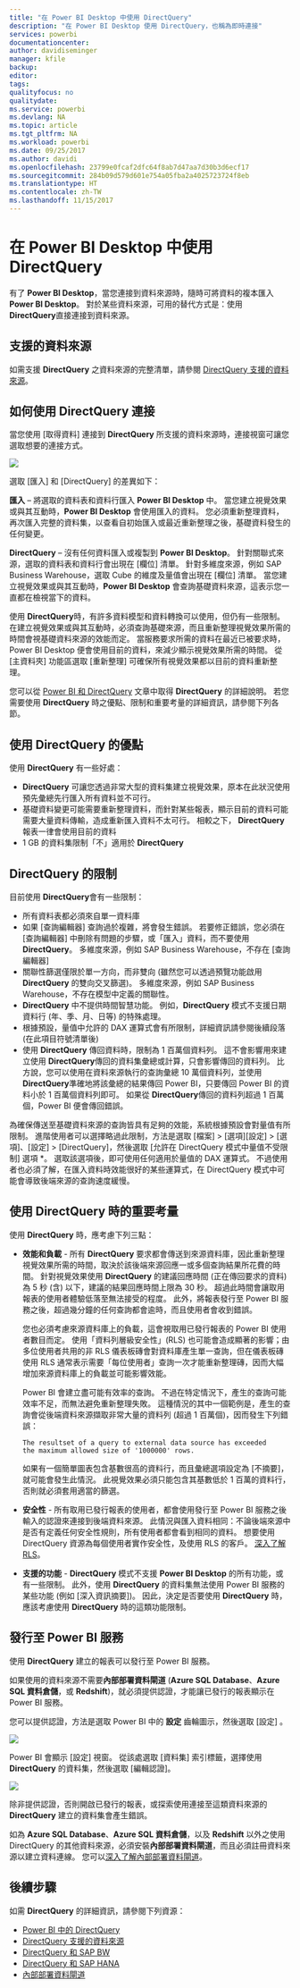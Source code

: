```yaml
---
title: "在 Power BI Desktop 中使用 DirectQuery"
description: "在 Power BI Desktop 使用 DirectQuery，也稱為即時連接"
services: powerbi
documentationcenter: 
author: davidiseminger
manager: kfile
backup: 
editor: 
tags: 
qualityfocus: no
qualitydate: 
ms.service: powerbi
ms.devlang: NA
ms.topic: article
ms.tgt_pltfrm: NA
ms.workload: powerbi
ms.date: 09/25/2017
ms.author: davidi
ms.openlocfilehash: 23799e0fcaf2dfc64f8ab7d47aa7d30b3d6ecf17
ms.sourcegitcommit: 284b09d579d601e754a05fba2a4025723724f8eb
ms.translationtype: HT
ms.contentlocale: zh-TW
ms.lasthandoff: 11/15/2017
---
```

# <a name="use-directquery-in-power-bi-desktop"></a>在 Power BI Desktop 中使用 DirectQuery
有了 **Power BI Desktop**，當您連接到資料來源時，隨時可將資料的複本匯入 **Power BI Desktop**。 對於某些資料來源，可用的替代方式是：使用 **DirectQuery**直接連接到資料來源。

## <a name="supported-data-sources"></a>支援的資料來源
如需支援 **DirectQuery** 之資料來源的完整清單，請參閱 [DirectQuery 支援的資料來源](desktop-directquery-data-sources.md)。

## <a name="how-to-connect-using-directquery"></a>如何使用 DirectQuery 連接
當您使用 [取得資料] 連接到 **DirectQuery** 所支援的資料來源時，連接視窗可讓您選取想要的連接方式。  

![](media/desktop-use-directquery/directquery_2a.png)

選取 [匯入]  和 [DirectQuery]  的差異如下：

**匯入** – 將選取的資料表和資料行匯入 **Power BI Desktop** 中。 當您建立視覺效果或與其互動時，**Power BI Desktop** 會使用匯入的資料。 您必須重新整理資料，再次匯入完整的資料集，以查看自初始匯入或最近重新整理之後，基礎資料發生的任何變更。

**DirectQuery** – 沒有任何資料匯入或複製到 **Power BI Desktop**。 針對關聯式來源，選取的資料表和資料行會出現在 [欄位] 清單。 針對多維度來源，例如 SAP Business Warehouse，選取 Cube 的維度及量值會出現在 [欄位] 清單。 當您建立視覺效果或與其互動時，**Power BI Desktop** 會查詢基礎資料來源，這表示您一直都在檢視當下的資料。

使用 **DirectQuery**時，有許多資料模型和資料轉換可以使用，但仍有一些限制。 在建立視覺效果或與其互動時，必須查詢基礎來源，而且重新整理視覺效果所需的時間會視基礎資料來源的效能而定。 當服務要求所需的資料在最近已被要求時，Power BI Desktop 便會使用目前的資料，來減少顯示視覺效果所需的時間。 從 [主資料夾]  功能區選取 [重新整理]  可確保所有視覺效果都以目前的資料重新整理。

您可以從 [Power BI 和 DirectQuery](desktop-directquery-about.md) 文章中取得 **DirectQuery** 的詳細說明。 若您需要使用 **DirectQuery** 時之優點、限制和重要考量的詳細資訊，請參閱下列各節。

## <a name="benefits-of-using-directquery"></a>使用 DirectQuery 的優點
使用 **DirectQuery** 有一些好處：

* **DirectQuery** 可讓您透過非常大型的資料集建立視覺效果，原本在此狀況使用預先彙總先行匯入所有資料並不可行。
* 基礎資料變更可能需要重新整理資料，而針對某些報表，顯示目前的資料可能需要大量資料傳輸，造成重新匯入資料不太可行。 相較之下， **DirectQuery** 報表一律會使用目前的資料
* 1 GB 的資料集限制「不」適用於 **DirectQuery**

## <a name="limitations-of-directquery"></a>DirectQuery 的限制
目前使用 **DirectQuery**會有一些限制：

* 所有資料表都必須來自單一資料庫
* 如果 [查詢編輯器] 查詢過於複雜，將會發生錯誤。 若要修正錯誤，您必須在 [查詢編輯器] 中刪除有問題的步驟，或「匯入」資料，而不要使用 **DirectQuery**。 多維度來源，例如 SAP Business Warehouse，不存在 [查詢編輯器]
* 關聯性篩選僅限於單一方向，而非雙向 (雖然您可以透過預覽功能啟用 **DirectQuery** 的雙向交叉篩選)。 多維度來源，例如 SAP Business Warehouse，不存在模型中定義的關聯性。
* **DirectQuery** 中不提供時間智慧功能。 例如，**DirectQuery** 模式不支援日期資料行 (年、季、月、日等) 的特殊處理。
* 根據預設，量值中允許的 DAX 運算式會有所限制，詳細資訊請參閱後續段落 (在此項目符號清單後)
* 使用 **DirectQuery** 傳回資料時，限制為 1 百萬個資料列。 這不會影響用來建立使用 **DirectQuery**傳回的資料集彙總或計算，只會影響傳回的資料列。 比方說，您可以使用在資料來源執行的查詢彙總 10 萬個資料列，並使用 **DirectQuery**準確地將該彙總的結果傳回 Power BI，只要傳回 Power BI 的資料小於 1 百萬個資料列即可。 如果從 **DirectQuery**傳回的資料列超過 1 百萬個，Power BI 便會傳回錯誤。

為確保傳送至基礎資料來源的查詢皆具有足夠的效能，系統根據預設會對量值有所限制。 進階使用者可以選擇略過此限制，方法是選取 [檔案] > [選項][設定] > [選項]、[設定] > [DirectQuery]，然後選取 [允許在 DirectQuery 模式中量值不受限制] 選項 *。 選取該選項後，即可使用任何適用於量值的 DAX 運算式。 不過使用者也必須了解，在匯入資料時效能很好的某些運算式，在 DirectQuery 模式中可能會導致後端來源的查詢速度緩慢。

## <a name="important-considerations-when-using-directquery"></a>使用 DirectQuery 時的重要考量
使用 **DirectQuery** 時，應考慮下列三點：

* **效能和負載** - 所有 **DirectQuery** 要求都會傳送到來源資料庫，因此重新整理視覺效果所需的時間，取決於該後端來源回應一或多個查詢結果所花費的時間。 針對視覺效果使用 **DirectQuery** 的建議回應時間 (正在傳回要求的資料) 為 5 秒 (含) 以下，建議的結果回應時間上限為 30 秒。 超過此時間會讓取用報表的使用者體驗低落至無法接受的程度。 此外，將報表發行至 Power BI 服務之後，超過幾分鐘的任何查詢都會逾時，而且使用者會收到錯誤。
  
  您也必須考慮來源資料庫上的負載，這會視取用已發行報表的 Power BI 使用者數目而定。 使用「資料列層級安全性」(RLS) 也可能會造成顯著的影響；由多位使用者共用的非 RLS 儀表板磚會對資料庫產生單一查詢，但在儀表板磚使用 RLS 通常表示需要「每位使用者」查詢一次才能重新整理磚，因而大幅增加來源資料庫上的負載並可能影響效能。
  
  Power BI 會建立盡可能有效率的查詢。 不過在特定情況下，產生的查詢可能效率不足，而無法避免重新整理失敗。 這種情況的其中一個範例是，產生的查詢會從後端資料來源擷取非常大量的資料列 (超過 1 百萬個)，因而發生下列錯誤：
  
      The resultset of a query to external data source has exceeded
      the maximum allowed size of '1000000' rows.
  
  如果有一個簡單圖表包含基數很高的資料行，而且彙總選項設定為 [不摘要]，就可能會發生此情況。 此視覺效果必須只能包含其基數低於 1 百萬的資料行，否則就必須套用適當的篩選。
* **安全性** - 所有取用已發行報表的使用者，都會使用發行至 Power BI 服務之後輸入的認證來連接到後端資料來源。 此情況與匯入資料相同：不論後端來源中是否有定義任何安全性規則，所有使用者都會看到相同的資料。 想要使用 DirectQuery 資源為每個使用者實作安全性，及使用 RLS 的客戶。 [深入了解 RLS](service-admin-rls.md)。
* **支援的功能** - **DirectQuery** 模式不支援 **Power BI Desktop** 的所有功能，或有一些限制。 此外，使用 **DirectQuery** 的資料集無法使用 Power BI 服務的某些功能 (例如 [深入資訊摘要])。 因此，決定是否要使用 **DirectQuery** 時，應該考慮使用 **DirectQuery** 時的這類功能限制。   

## <a name="publish-to-the-power-bi-service"></a>發行至 Power BI 服務
使用 **DirectQuery** 建立的報表可以發行至 Power BI 服務。

如果使用的資料來源不需要**內部部署資料閘道** (**Azure SQL Database**、**Azure SQL 資料倉儲**，或 **Redshift**)，就必須提供認證，才能讓已發行的報表顯示在 Power BI 服務。

您可以提供認證，方法是選取 Power BI 中的 **設定** 齒輪圖示，然後選取 [設定] 。

![](media/desktop-use-directquery/directquery_3.png)

Power BI 會顯示 [設定] 視窗。 從該處選取 [資料集] 索引標籤，選擇使用 **DirectQuery** 的資料集，然後選取 [編輯認證]。

![](media/desktop-use-directquery/directquery_4.png)

除非提供認證，否則開啟已發行的報表，或探索使用連接至這類資料來源的 **DirectQuery** 建立的資料集會產生錯誤。

如為 **Azure SQL Database**、**Azure SQL 資料倉儲**，以及 **Redshift** 以外之使用 DirectQuery 的其他資料來源，必須安裝**內部部署資料閘道**，而且必須註冊資料來源以建立資料連線。 您可以[深入了解內部部署資料閘道](http://go.microsoft.com/fwlink/p/?LinkID=627094)。

## <a name="next-steps"></a>後續步驟
如需 **DirectQuery** 的詳細資訊，請參閱下列資源：

* [Power BI 中的 DirectQuery](desktop-directquery-about.md)
* [DirectQuery 支援的資料來源](desktop-directquery-data-sources.md)
* [DirectQuery 和 SAP BW](desktop-directquery-sap-bw.md)
* [DirectQuery 和 SAP HANA](desktop-directquery-sap-hana.md)
* [內部部署資料閘道](service-gateway-onprem.md)


